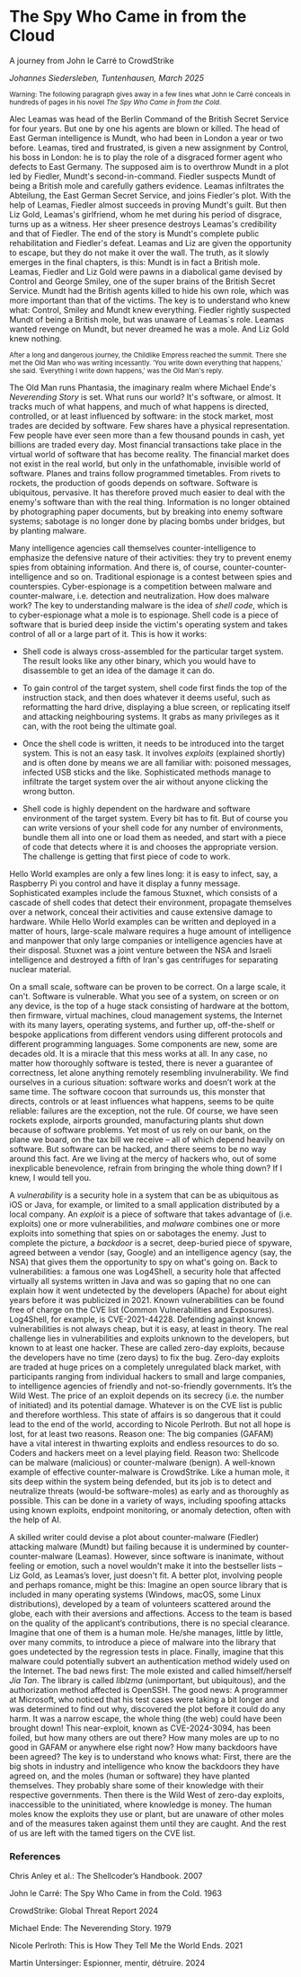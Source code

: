 # The Spy Who Came in from the Cloud
A journey from John le Carré to CrowdStrike


*Johannes Siedersleben, Tuntenhausen, March 2025*



<small>Warning: The following paragraph gives away in a few lines what John le Carré conceals in hundreds of pages in his novel *The Spy Who Came in from the Cold*.</small>

Alec Leamas was head of the Berlin Command of the British Secret Service for four years. But one by one his agents are blown or killed. The head of East German intelligence is Mundt, who had been in London a year or two before. Leamas, tired and frustrated, is given a new assignment by Control, his boss in London: he is to play the role of a disgraced former agent who defects to East Germany. The supposed aim is to overthrow Mundt in a plot led by Fiedler, Mundt's second-in-command. Fiedler suspects Mundt of being a British mole and carefully gathers evidence. Leamas infiltrates the Abteilung, the East German Secret Service, and joins Fiedler's plot. With the help of Leamas, Fiedler almost succeeds in proving Mundt's guilt. But then Liz Gold, Leamas's girlfriend, whom he met during his period of disgrace, turns up as a witness. Her sheer presence destroys Leamas's credibility and that of Fiedler. The end of the story is Mundt's complete public rehabilitation and Fiedler's defeat. Leamas and Liz are given the opportunity to escape, but they do not make it over the wall. The truth, as it slowly emerges in the final chapters, is this: Mundt is in fact a British mole. Leamas, Fiedler and Liz Gold were pawns in a diabolical game devised by Control and George Smiley, one of the super brains of the British Secret Service. Mundt had the British agents killed to hide his own role, which was more important than that of the victims. The key is to understand who knew what: Control, Smiley and Mundt knew everything. Fiedler rightly suspected Mundt of being a British mole, but was unaware of Leamas´s role. Leamas wanted revenge on Mundt, but never dreamed he was a mole. And Liz Gold knew nothing.

<small>After a long and dangerous journey, the Childlike Empress reached the summit. There she met the Old Man who was writing incessantly. ’You write down everything that happens,' she said. ‘Everything I write down happens,' was the Old Man's reply.</small>

The Old Man runs Phantasia, the imaginary realm where Michael Ende's *Neverending Story* is set. What runs our world? It's software, or almost. It tracks much of what happens, and much of what happens is directed, controlled, or at least influenced by software: in the stock market, most trades are decided by software. Few shares have a physical representation. Few people have ever seen more than a few thousand pounds in cash, yet billions are traded every day. Most financial transactions take place in the virtual world of software that has become reality. The financial market does not exist in the real world, but only in the unfathomable, invisible world of software. Planes and trains follow programmed timetables. From rivets to rockets, the production of goods depends on software. Software is ubiquitous, pervasive. It has therefore proved much easier to deal with the enemy's software than with the real thing. Information is no longer obtained by photographing paper documents, but by breaking into enemy software systems; sabotage is no longer done by placing bombs under bridges, but by planting malware. 

Many intelligence agencies call themselves counter-intelligence to emphasize the defensive nature of their activities: they try to prevent enemy spies from obtaining information. And there is, of course, counter-counter-intelligence and so on. Traditional espionage is a contest between spies and counterspies. Cyber-espionage is a competition between malware and counter-malware, i.e. detection and neutralization. How does malware work? The key to understanding malware is the idea of *shell code*, which is to cyber-espionage what a mole is to espionage. Shell code is a piece of software that is buried deep inside the victim's operating system and takes control of all or a large part of it. This is how it works:

- Shell code is always cross-assembled for the particular target system. The result looks like any other binary, which you would have to disassemble to get an idea of the damage it can do.

- To gain control of the target system, shell code first finds the top of the instruction stack, and then does whatever it deems useful, such as reformatting the hard drive, displaying a blue screen, or replicating itself and attacking neighbouring systems. It grabs as many privileges as it can, with the root being the ultimate goal.

- Once the shell code is written, it needs to be introduced into the target system. This is not an easy task. It involves *exploits* (explained shortly) and is often done by means we are all familiar with: poisoned messages, infected USB sticks and the like. Sophisticated methods manage to infiltrate the target system over the air without anyone clicking the wrong button.

- Shell code is highly dependent on the hardware and software environment of the target system. Every bit has to fit. But of course you can write versions of your shell code for any number of environments, bundle them all into one or load them as needed, and start with a piece of code that detects where it is and chooses the appropriate version. The challenge is getting that first piece of code to work.

Hello World examples are only a few lines long: it is easy to infect, say, a Raspberry Pi you control and have it display a funny message. Sophisticated examples include the famous Stuxnet, which consists of a cascade of shell codes that detect their environment, propagate themselves over a network, conceal  their activities and cause extensive damage to hardware. While Hello World examples can be written and deployed in a matter of hours, large-scale malware requires a huge amount of intelligence and manpower that only large companies or intelligence agencies have at their disposal. Stuxnet was a joint venture between the NSA and Israeli intelligence and destroyed a fifth of Iran's gas centrifuges for separating nuclear material.


On a small scale, software can be proven to be correct. On a large scale, it can't. Software is vulnerable. What you see of a system, on screen or on any device, is the top of a huge stack consisting of hardware at the bottom, then firmware, virtual machines, cloud management systems, the Internet with its many layers, operating systems, and further up, off-the-shelf or bespoke applications from different vendors using different protocols and different programming languages. Some components are new, some are decades old. It is a miracle that this mess works at all. In any case, no matter how thoroughly software is tested, there is never a guarantee of correctness, let alone anything remotely resembling invulnerability. We find ourselves in a curious situation: software works and doesn’t work at the same time. The software cocoon that surrounds us, this monster that directs, controls or at least influences what happens, seems to be quite reliable: failures are the exception, not the rule. Of course, we have seen rockets explode, airports grounded, manufacturing plants shut down because of software problems. Yet most of us rely on our bank, on the plane we board, on the tax bill we receive – all of which depend heavily on software. But software can be hacked, and there seems to be no way around this fact. Are we living at the mercy of hackers who, out of some inexplicable benevolence, refrain from bringing the whole thing down? If I knew, I would tell you.

A *vulnerability* is a security hole in a system that can be as ubiquitous as iOS or Java, for example, or limited to a small application distributed by a local company. An *exploit* is a piece of software that takes advantage of (i.e. exploits) one or more vulnerabilities, and *malware* combines one or more exploits into something that spies on or sabotages the enemy. Just to complete the picture, a *backdoor* is a secret, deep-buried piece of spyware, agreed between a vendor (say, Google) and an intelligence agency (say, the NSA) that gives them the opportunity to spy on what's going on. Back to vulnerabilities: a famous one was Log4Shell, a security hole that affected virtually all systems written in Java and was so gaping that no one can explain how it went undetected by the developers (Apache) for about eight years before it was publicized in 2021. Known vulnerabilities can be found free of charge on the CVE list (Common Vulnerabilities and Exposures). Log4Shell, for example, is CVE-2021-44228. Defending against known vulnerabilities is not always cheap, but it is easy, at least in theory. The real challenge lies in vulnerabilities and exploits unknown to the developers, but known to at least one hacker. These are called zero-day exploits, because the developers have no time (zero days) to fix the bug. Zero-day exploits are traded at huge prices on a completely unregulated black market, with participants ranging from individual hackers to small and large companies, to intelligence agencies of friendly and not-so-friendly governments. It’s the Wild West. The price of an exploit depends on its secrecy (i.e. the number of initiated) and its potential damage. Whatever is on the CVE list is public and therefore worthless. This state of affairs is so dangerous that it could lead to the end of the world, according to Nicole Perlroth. But not all hope is lost, for at least two reasons. Reason one: The big companies (GAFAM) have a vital interest in thwarting exploits and endless resources to do so. Coders and hackers meet on a level playing field. Reason two: Shellcode can be malware (malicious) or counter-malware (benign). A well-known example of effective counter-malware is CrowdStrike. Like a human mole, it sits deep within the system being defended, but its job is to detect and neutralize threats (would-be software-moles) as early and as thoroughly as possible. This can be done in a variety of ways, including spoofing attacks using known exploits, endpoint monitoring, or anomaly detection, often with the help of AI.

A skilled writer could devise a plot about counter-malware (Fiedler) attacking malware (Mundt) but failing because it is undermined by counter-counter-malware (Leamas). However, since software is inanimate, without feeling or emotion, such a novel wouldn't make it into the bestseller lists – Liz Gold, as Leamas’s lover, just doesn't fit. A better plot, involving people and perhaps romance, might be this: Imagine an open source library that is included in many operating systems (Windows, macOS, some Linux distributions), developed by a team of volunteers scattered around the globe, each with their aversions and affections. Access to the team is based on the quality of the applicant’s contributions, there is no special clearance. Imagine that one of them is a human mole. He/she manages, little by little, over many commits, to introduce a piece of malware into the library that goes undetected by the regression tests in place. Finally, imagine that this malware could potentially subvert an authentication method widely used on the Internet. The bad news first: The mole existed and called himself/herself *Jia Tan*. The library is called *liblzma* (unimportant, but ubiquitous), and the authorization method affected is OpenSSH. The good news: A programmer at Microsoft, who noticed that his test cases were taking a bit longer and was determined to find out why, discovered the plot before it could do any harm. It was a narrow escape, the whole thing (the web) could have been brought down! This near-exploit, known as CVE-2024-3094, has been foiled, but how many others are out there? How many moles are up to no good in GAFAM or anywhere else right now? How many backdoors have been agreed? The key is to understand who knows what: First, there are the big shots in industry and intelligence who know the backdoors they have agreed on, and the moles (human or software) they have planted themselves. They probably share some of their knowledge with their respective governments. Then there is the Wild West of zero-day exploits, inaccessible to the uninitiated, where knowledge is money. The human moles know the exploits they use or plant, but are unaware of other moles and of the measures taken against them until they are caught.  And the rest of us are left with the tamed tigers on the CVE list.


### References

Chris Anley et al.: The Shellcoder’s Handbook. 2007

John le Carré: The Spy Who Came in from the Cold. 1963

CrowdStrike: Global Threat Report 2024

Michael Ende: The Neverending Story. 1979

Nicole Perlroth: This is How They Tell Me the World Ends. 2021

Martin Untersinger: Espionner, mentir, détruire. 2024






















